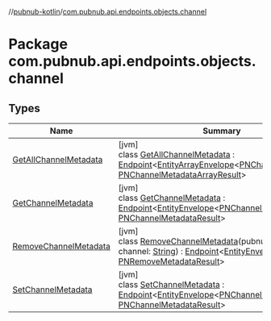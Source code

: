 //[pubnub-kotlin](../../index.md)/[com.pubnub.api.endpoints.objects.channel](index.md)

# Package com.pubnub.api.endpoints.objects.channel

## Types

| Name | Summary |
|---|---|
| [GetAllChannelMetadata](-get-all-channel-metadata/index.md) | [jvm]<br>class [GetAllChannelMetadata](-get-all-channel-metadata/index.md) : [Endpoint](../com.pubnub.api/-endpoint/index.md)&lt;[EntityArrayEnvelope](../com.pubnub.api.models.server.objects_api/-entity-array-envelope/index.md)&lt;[PNChannelMetadata](../com.pubnub.api.models.consumer.objects.channel/-p-n-channel-metadata/index.md)&gt;, [PNChannelMetadataArrayResult](../com.pubnub.api.models.consumer.objects.channel/-p-n-channel-metadata-array-result/index.md)&gt; |
| [GetChannelMetadata](-get-channel-metadata/index.md) | [jvm]<br>class [GetChannelMetadata](-get-channel-metadata/index.md) : [Endpoint](../com.pubnub.api/-endpoint/index.md)&lt;[EntityEnvelope](../com.pubnub.api.models.server.objects_api/-entity-envelope/index.md)&lt;[PNChannelMetadata](../com.pubnub.api.models.consumer.objects.channel/-p-n-channel-metadata/index.md)&gt;, [PNChannelMetadataResult](../com.pubnub.api.models.consumer.objects.channel/-p-n-channel-metadata-result/index.md)&gt; |
| [RemoveChannelMetadata](-remove-channel-metadata/index.md) | [jvm]<br>class [RemoveChannelMetadata](-remove-channel-metadata/index.md)(pubnub: [PubNub](../com.pubnub.api/-pub-nub/index.md), channel: [String](https://kotlinlang.org/api/latest/jvm/stdlib/kotlin/-string/index.html)) : [Endpoint](../com.pubnub.api/-endpoint/index.md)&lt;[EntityEnvelope](../com.pubnub.api.models.server.objects_api/-entity-envelope/index.md)&lt;[Any](https://kotlinlang.org/api/latest/jvm/stdlib/kotlin/-any/index.html)?&gt;, [PNRemoveMetadataResult](../com.pubnub.api.models.consumer.objects/-p-n-remove-metadata-result/index.md)&gt; |
| [SetChannelMetadata](-set-channel-metadata/index.md) | [jvm]<br>class [SetChannelMetadata](-set-channel-metadata/index.md) : [Endpoint](../com.pubnub.api/-endpoint/index.md)&lt;[EntityEnvelope](../com.pubnub.api.models.server.objects_api/-entity-envelope/index.md)&lt;[PNChannelMetadata](../com.pubnub.api.models.consumer.objects.channel/-p-n-channel-metadata/index.md)&gt;, [PNChannelMetadataResult](../com.pubnub.api.models.consumer.objects.channel/-p-n-channel-metadata-result/index.md)&gt; |
